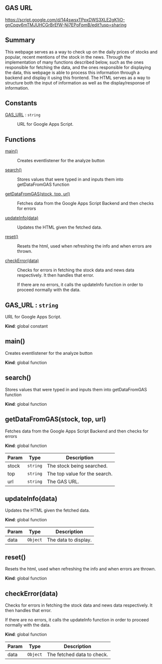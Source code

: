 ## GAS URL
<a href="https://script.google.com/d/144swsxTPpxDWS3XLE2gK1iO-gnCpqv6mTMJUHCGrBrEfW-Nj7EPoFpmB/edit?usp=sharing" target="_blank"> https://script.google.com/d/144swsxTPpxDWS3XLE2gK1iO-gnCpqv6mTMJUHCGrBrEfW-Nj7EPoFpmB/edit?usp=sharing </a>

## Summary
<p> This webpage serves as a way to check up on the daily prices of stocks and popular, recent mentions of the stock in the news. Through the implementation of many functions described below, such as the ones responsible for fetching the data, and the ones responsible for displaying the data, this webpage is able to process this information through a backend and display it using this frontend. The HTML serves as a way to structure both the input of information as well as the display/response of information.  </p>


## Constants

<dl>
<dt><a href="#GAS_URL">GAS_URL</a> : <code>string</code></dt>
<dd><p>URL for Google Apps Script.</p>
</dd>
</dl>

## Functions

<dl>
<dt><a href="#main">main()</a></dt>
<dd><p>Creates eventlistener for the analyze button</p>
</dd>
<dt><a href="#search">search()</a></dt>
<dd><p>Stores values that were typed in and inputs them into getDataFromGAS function</p>
</dd>
<dt><a href="#getDataFromGAS">getDataFromGAS(stock, top, url)</a></dt>
<dd><p>Fetches data from the Google Apps Script Backend and then checks for errors</p>
</dd>
<dt><a href="#updateInfo">updateInfo(data)</a></dt>
<dd><p>Updates the HTML given the fetched data.</p>
</dd>
<dt><a href="#reset">reset()</a></dt>
<dd><p>Resets the html, used when refreshing the info and when errors are thrown.</p>
</dd>
<dt><a href="#checkError">checkError(data)</a></dt>
<dd><p>Checks for errors in fetching the stock data and news data respectively. It then handles that error.</p>
<p>If there are no errors, it calls the updateInfo function in order to proceed normally with the data.</p>
</dd>
</dl>

<a name="GAS_URL"></a>

## GAS\_URL : <code>string</code>
URL for Google Apps Script.

**Kind**: global constant  
<a name="main"></a>

## main()
Creates eventlistener for the analyze button

**Kind**: global function  
<a name="search"></a>

## search()
Stores values that were typed in and inputs them into getDataFromGAS function

**Kind**: global function  
<a name="getDataFromGAS"></a>

## getDataFromGAS(stock, top, url)
Fetches data from the Google Apps Script Backend and then checks for errors

**Kind**: global function  

| Param | Type | Description |
| --- | --- | --- |
| stock | <code>string</code> | The stock being searched. |
| top | <code>string</code> | The top value for the search. |
| url | <code>string</code> | The GAS URL. |

<a name="updateInfo"></a>

## updateInfo(data)
Updates the HTML given the fetched data.

**Kind**: global function  

| Param | Type | Description |
| --- | --- | --- |
| data | <code>Object</code> | The data to display. |

<a name="reset"></a>

## reset()
Resets the html, used when refreshing the info and when errors are thrown.

**Kind**: global function  
<a name="checkError"></a>

## checkError(data)
Checks for errors in fetching the stock data and news data respectively. It then handles that error.

If there are no errors, it calls the updateInfo function in order to proceed normally with the data.

**Kind**: global function  

| Param | Type | Description |
| --- | --- | --- |
| data | <code>Object</code> | The fetched data to check. |

